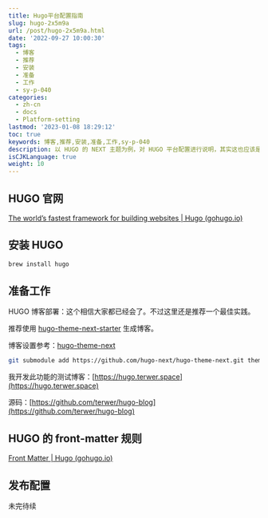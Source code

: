 ```yaml
---
title: Hugo平台配置指南
slug: hugo-2x5m9a
url: /post/hugo-2x5m9a.html
date: '2022-09-27 10:00:30'
tags:
  - 博客
  - 推荐
  - 安装
  - 准备
  - 工作
  - sy-p-040
categories:
  - zh-cn
  - docs
  - Platform-setting
lastmod: '2023-01-08 18:29:12'
toc: true
keywords: 博客,推荐,安装,准备,工作,sy-p-040
description: 以 HUGO 的 NEXT 主题为例，对 HUGO 平台配置进行说明，其实这也应该是 HUGO 平台的最佳实践之一。
isCJKLanguage: true
weight: 10
---
```


## HUGO 官网

[The world’s fastest framework for building websites | Hugo (gohugo.io)](https://gohugo.io/)

## 安装 HUGO

```bash
brew install hugo
```

## 准备工作

HUGO 博客部署：这个相信大家都已经会了。不过这里还是推荐一个最佳实践。

推荐使用 [hugo-theme-next-starter](https://github.com/hugo-next/hugo-theme-next-starter) 生成博客。

博客设置参考：[hugo-theme-next](https://github.com/hugo-next/hugo-theme-next#-direct-reference)

```bash
git submodule add https://github.com/hugo-next/hugo-theme-next.git themes/hugo-theme-next
```

我开发此功能的测试博客：[https://hugo.terwer.space](https://hugo.terwer.space)

源码：[https://github.com/terwer/hugo-blog](https://github.com/terwer/hugo-blog)

## HUGO 的 front-matter 规则

[Front Matter | Hugo (gohugo.io)](https://gohugo.io/content-management/front-matter/)

## 发布配置

未完待续
